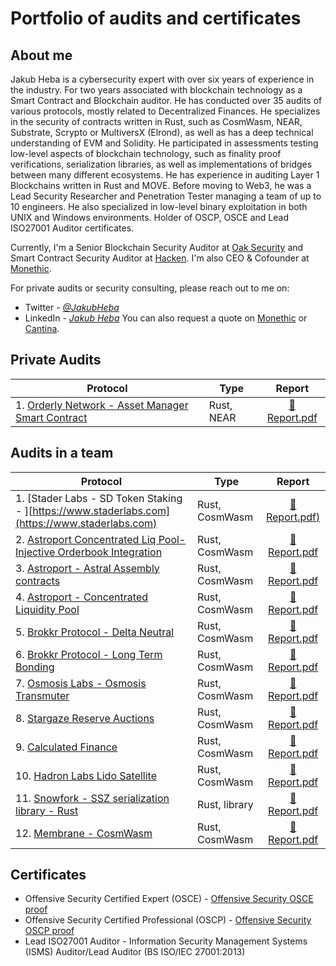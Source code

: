 # Portfolio of audits and certificates

## About me

Jakub Heba is a cybersecurity expert with over six years of experience in the industry. For two years associated with blockchain technology as a Smart Contract and Blockchain auditor. He has conducted over 35 audits of various protocols, mostly related to Decentralized Finances. He specializes in the security of contracts written in Rust, such as CosmWasm, NEAR, Substrate, Scrypto or MultiversX (Elrond), as well as has a deep technical understanding of EVM and Solidity. He participated in assessments testing low-level aspects of blockchain technology, such as finality proof verifications, serialization libraries, as well as implementations of bridges between many different ecosystems. He has experience in auditing Layer 1 Blockchains written in Rust and MOVE. Before moving to Web3, he was a Lead Security Researcher and Penetration Tester managing a team of up to 10 engineers. He also specialized in low-level binary exploitation in both UNIX and Windows environments. Holder of OSCP, OSCE and Lead ISO27001 Auditor certificates.

Currently, I'm a Senior Blockchain Security Auditor at [Oak Security](https://oaksecurity.io/) and Smart Contract Security Auditor at [Hacken](https://hacken.io). I'm also CEO & Cofounder at [Monethic](https://monethic.io).

For private audits or security consulting, please reach out to me on:
- Twitter - [*@JakubHeba*](https://twitter.com/JakubHeba) 
- LinkedIn - [*Jakub Heba*](https://www.linkedin.com/in/jakub-heba-b9987315b)
You can also request a quote on [Monethic](https://monethic.io) or [Cantina](https://cantina.xyz/u/jakubheba).

## Private Audits

| Protocol | Type | Report |
| - | - | :-: |
| 1. [Orderly Network - Asset Manager Smart Contract]([https://lukso.network/](https://orderly.network))  | Rust, NEAR | [📄 Report.pdf](https://github.com/OrderlyNetwork/Audits/blob/main/Independent%20Researcher_09_2023.pdf) |


## Audits in a team

| Protocol | Type | Report |
| - | - | :-: |
| 1. [Stader Labs - SD Token Staking - ][https://www.staderlabs.com](https://www.staderlabs.com)  | Rust, CosmWasm | [📄 Report.pdf)](https://github.com/HalbornSecurity/PublicReports/blob/master/CosmWasm%20Smart%20Contract%20Audits/Stader_Labs_SD_Token_Staking_Contracts_CosmWasm_Smart_Contract_Security_Audit_Report_Halborn_Final.pdf) |
| 2. [Astroport Concentrated Liq Pool-Injective Orderbook Integration]([https://astroport.fi/en](https://astroport.fi/en))  | Rust, CosmWasm | [📄 Report.pdf](https://github.com/oak-security/audit-reports/blob/master/Astroport/2023-07-13%20Audit%20Report%20-%20Astroport%20Concentrated%20Liquidity%20Pool%20with%20Injective%20Orderbook%20Integration%20v1.0.pdf) |
| 3. [Astroport - Astral Assembly contracts]([https://astroport.fi/en](https://astroport.fi/en))  | Rust, CosmWasm | [📄 Report.pdf](https://github.com/HalbornSecurity/PublicReports/blob/master/CosmWasm%20Smart%20Contract%20Audits/Astroport_fi_Astral_Assembly_CosmWasm_Smart_Contract_Security_Audit_Report_Halborn_Final.pdf) |
| 4. [Astroport - Concentrated Liquidity Pool]([https://astroport.fi/en](https://astroport.fi/en))  | Rust, CosmWasm | [📄 Report.pdf](https://github.com/oak-security/audit-reports/blob/master/Astroport/2023-03-16%20Audit%20Report%20-%20Astroport%20Concentrated%20Liquidity%20Pool%20v1.0.pdf) |
| 5. [Brokkr Protocol - Delta Neutral]([https://brokkr.finance/](https://brokkr.finance/))  | Rust, CosmWasm | [📄 Report.pdf](https://github.com/HalbornSecurity/PublicReports/blob/master/CosmWasm%20Smart%20Contract%20Audits/Brokkr_Protocol_Delta_Neutral_CosmWasm_Smart_Contract_Security_Audit_Report_Halborn_Final.pdf) |
| 6. [Brokkr Protocol - Long Term Bonding]([https://brokkr.finance/](https://brokkr.finance/))  | Rust, CosmWasm | [📄 Report.pdf](https://github.com/HalbornSecurity/PublicReports/blob/master/CosmWasm%20Smart%20Contract%20Audits/Brokkr_Protocol_Long_Term_Bonding_CosmWasm_Smart_Contract_Security_Audit_Report_Halborn_Final.pdf) |
| 7. [Osmosis Labs - Osmosis Transmuter]([https://osmosis.zone/](https://osmosis.zone/))  | Rust, CosmWasm | [📄 Report.pdf](https://github.com/oak-security/audit-reports/blob/master/Osmosis%20Labs/2023-10-09%20Audit%20Report%20-%20Osmosis%20Transmuter%20v1.0.pdf) |
| 8. [Stargaze Reserve Auctions]([https://www.stargaze.zone/](https://www.stargaze.zone/))  | Rust, CosmWasm | [📄 Report.pdf](https://github.com/oak-security/audit-reports/blob/master/Stargaze/2023-06-20%20Audit%20Report%20-%20Stargaze%20Reserve%20Auctions%20v1.0.pdf) |
| 9. [Calculated Finance]([https://calculated.fi/](https://calculated.fi/))  | Rust, CosmWasm | [📄 Report.pdf](https://github.com/oak-security/audit-reports/blob/master/Calculated%20Finance/2023-05-23%20Audit%20Report%20-%20Calculated%20Finance%20v1.1.pdf) |
| 10. [Hadron Labs Lido Satellite]([https://hadronlabs.org/](https://hadronlabs.org/))  | Rust, CosmWasm | [📄 Report.pdf](https://github.com/oak-security/audit-reports/blob/master/Hadron%20Labs/2023-07-29%20Audit%20Report%20-%20Hadron%20Labs%20Lido%20Satellite%20v1.0.pdf) |
| 11. [Snowfork - SSZ serialization library - Rust]([https://snowfork.com/](https://snowfork.com/))  | Rust, library | [📄 Report.pdf](https://github.com/oak-security/audit-reports/blob/master/ssz-rs/2023-09-28%20Audit%20Report%20-%20ssz-rs%20v1.0.pdf) |
| 12. [Membrane - CosmWasm]([https://www.membrane.fi/](https://www.membrane.fi/))  | Rust, CosmWasm | [📄 Report.pdf](https://github.com/oak-security/audit-reports/blob/master/Membrane/2023-06-15%20Audit%20Report%20-%20Membrane%20v1.0.pdf) |

## Certificates

- Offensive Security Certified Expert (OSCE) - [Offensive Security OSCE proof](https://www.credly.com/badges/03c84c49-f2d6-47b9-9aaf-ff6248d49f28?source=linked_in_profile)
- Offensive Security Certified Professional (OSCP) - [Offensive Security OSCP proof](https://www.credly.com/badges/bc74ee74-7934-4398-a4c8-5c76598d63ac)
- Lead ISO27001 Auditor - Information Security Management Systems (ISMS) Auditor/Lead Auditor (BS ISO/IEC 27001:2013)

